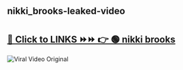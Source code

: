 
 ## nikki_brooks-leaked-video 

# <h2><a href="https://clipsfans.com/nikki_brooks&ref=git">🔗 Click to LINKS ⏩⏩ 👉 🟢 nikki brooks </a></h2>

<a href="https://clipsfans.com/nikki_brooks&ref=git" rel="nofollow" data-target="animated-image.originalLink"><img src="https://i.ibb.co.com/xMMVF88/686577567.gif" alt="Viral Video Original" style="max-width: 100%; display: inline-block;" data-target="animated-image.originalImage"></a>
